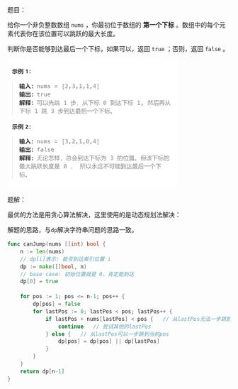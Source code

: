 题目：

给你一个非负整数数组 `nums` ，你最初位于数组的 **第一个下标** 。数组中的每个元素代表你在该位置可以跳跃的最大长度。

判断你是否能够到达最后一个下标，如果可以，返回 `true` ；否则，返回 `false` 。

<img src="4.跳跃游戏.assets/image-20231022205225874.png" alt="image-20231022205225874" style="zoom:50%;" />

题解：

最优的方法是用贪心算法解决，这里使用的是动态规划法解决：

解题的思路，与`dp`解决字符串问题的思路一致。

```go
func canJump(nums []int) bool {
    n := len(nums)
    // dp[i]表示: 能否到达索引位置 i
    dp := make([]bool, n)
    // base case: 初始位置就是 0，肯定能到达
    dp[0] = true

    for pos := 1; pos <= n-1; pos++ {
        dp[pos] = false
        for lastPos := 0; lastPos < pos; lastPos++ {
            if lastPos + nums[lastPos] < pos {   // 从lastPos无法一步跳到当前pos
                continue   // 尝试其他的lastPos
            } else {   // 从lastPos可以一步跳到当前pos
                dp[pos] = dp[pos] || dp[lastPos]
            }
        }
    }
    return dp[n-1]
}
```


